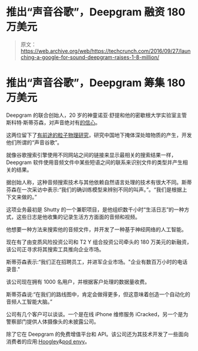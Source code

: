 # 推出“声音谷歌”，Deepgram 融资 180 万美元

> 原文：<https://web.archive.org/web/https://techcrunch.com/2016/09/27/launching-a-google-for-sound-deepgram-raises-1-8-million/>

# 推出“声音谷歌”，Deepgram 筹集 180 万美元

Deepgram 的联合创始人，20 岁的神童诺亚·舒提和他的密歇根大学实验室主管斯科特·斯蒂芬森，对声音绝对有[的信心](https://web.archive.org/web/20230228105443/https://www.youtube.com/watch?v=Rk--igC3wg4)。

这两位留下了[有前途的粒子物理研究](https://web.archive.org/web/20230228105443/http://www.theoaklandpress.com/article/OP/20120904/NEWS/309049991)，研究中国地下掩体深处暗物质的产生，开发他们所谓的“声音谷歌”。

就像谷歌搜索引擎使用不同网站之间的链接来显示最相关的搜索结果一样，Deepgram 软件使用音频文件中某些短语之间的联系来识别文件的类型并产生相关的结果。

据创始人称，这种音频搜索技术与其他依赖自然语言处理的技术有很大不同。斯蒂芬森在一次采访中表示:“我们的确训练模型来辨别不同的叫声。”。“我们是根据上下文来做的。”

这项业务最初是 Shutty 的一个兼职项目，是他组织数千小时“生活日志”的一种方式，这些日志是他收集的记录生活方方面面的音频和视频。

他想要一种方法来搜索他的音频文件，并开发了一种基于神经网络的人工智能。

现在有了由变质风险投资公司和 T2 Y 组合投资公司牵头的 180 万美元的新融资，该公司正寻求将其搜索工具推向企业市场。

斯蒂芬森表示:“我们正在招聘员工，并进军企业市场。"企业有数百万小时的电话录音."

该公司现在拥有 1000 名用户，并根据客户处理的数据量收费。

斯蒂芬森说:“在我们的路线图中，肯定会做得更多，但这意味着创造一个自动化的音频人工智能大脑。”

公司有几个客户可以谈谈。一个是在线 iPhone 维修服务 iCracked，另一个是为警察部门提供人体摄像头的未披露公司。

除了它在 Deepgram 的免费增值平台和 API。该公司还为其技术开发了一些面向消费者的应用:[Hoogley](https://web.archive.org/web/20230228105443/http://www.hoogley.com/)&[pod envy](https://web.archive.org/web/20230228105443/http://podenvy.com/)。